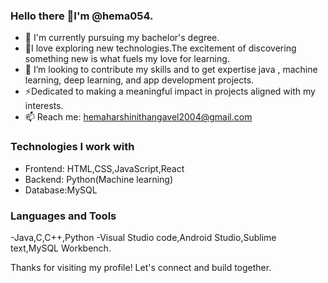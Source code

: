 ### Hello there 👋I'm @hema054.

<!--
**hema054/hema054** is a ✨ _special_ ✨ repository because its `README.md` (this file) appears on your GitHub profile.
-->
- 🔭 I'm currently pursuing my bachelor's degree.
- 🌱I love exploring new technologies.The excitement of discovering something new is what fuels my love for learning.
- 👯 I’m looking to contribute my skills and to get expertise java , machine learning, deep learning, and app development projects.
- ⚡Dedicated to making a meaningful impact in projects aligned with my interests. 
- 📫 Reach me: hemaharshinithangavel2004@gmail.com

###  Technologies I work with
 - Frontend: HTML,CSS,JavaScript,React
 - Backend: Python(Machine learning)
 - Database:MySQL

### Languages and Tools
-Java,C,C++,Python
-Visual Studio code,Android Studio,Sublime text,MySQL Workbench.


Thanks for visiting my profile! Let's connect and build together.


